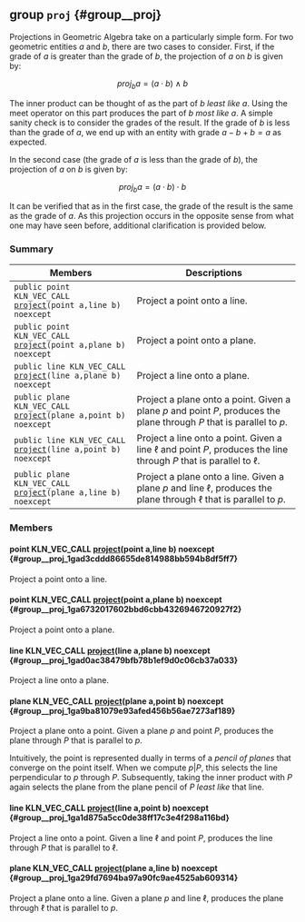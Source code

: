 ## group `proj` {#group__proj}

Projections in Geometric Algebra take on a particularly simple form. For two geometric entities $a$ and $b$, there are two cases to consider. First, if the grade of $a$ is greater than the grade of $b$, the projection of $a$ on $b$ is given by:

$$ \textit{proj}_b a = (a \cdot b) \wedge b $$

The inner product can be thought of as the part of $b$ *least like* $a$. Using the meet operator on this part produces the part of $b$ *most like* $a$. A simple sanity check is to consider the grades of the result. If the grade of $b$ is less than the grade of $a$, we end up with an entity with grade $a - b + b = a$ as expected.

In the second case (the grade of $a$ is less than the grade of $b$), the projection of $a$ on $b$ is given by:

$$ \textit{proj}_b a = (a \cdot b) \cdot b $$

It can be verified that as in the first case, the grade of the result is the same as the grade of $a$. As this projection occurs in the opposite sense from what one may have seen before, additional clarification is provided below.

### Summary

 Members                        | Descriptions                                
--------------------------------|---------------------------------------------
`public point KLN_VEC_CALL ` [`project`](#group__proj_1gad3cddd86655de814988bb594b8df5ff7)`(point a,line b) noexcept`             | Project a point onto a line.
`public point KLN_VEC_CALL ` [`project`](#group__proj_1ga6732017602bbd6cbb4326946720927f2)`(point a,plane b) noexcept`             | Project a point onto a plane.
`public line KLN_VEC_CALL ` [`project`](#group__proj_1gad0ac38479bfb78b1ef9d0c06cb37a033)`(line a,plane b) noexcept`             | Project a line onto a plane.
`public plane KLN_VEC_CALL ` [`project`](#group__proj_1ga9ba81079e93afed456b56ae7273af189)`(plane a,point b) noexcept`             | Project a plane onto a point. Given a plane $p$ and point $P$, produces the plane through $P$ that is parallel to $p$.
`public line KLN_VEC_CALL ` [`project`](#group__proj_1ga1d875a5cc0de38ff17c3e4f298a116bd)`(line a,point b) noexcept`             | Project a line onto a point. Given a line $\ell$ and point $P$, produces the line through $P$ that is parallel to $\ell$.
`public plane KLN_VEC_CALL ` [`project`](#group__proj_1ga29fd7694ba97a90fc9ae4525ab609314)`(plane a,line b) noexcept`             | Project a plane onto a line. Given a plane $p$ and line $\ell$, produces the plane through $\ell$ that is parallel to $p$.

### Members

#### point KLN_VEC_CALL  [project](#group__proj_1gad3cddd86655de814988bb594b8df5ff7)(point a,line b) noexcept  {#group__proj_1gad3cddd86655de814988bb594b8df5ff7}

Project a point onto a line.

#### point KLN_VEC_CALL  [project](#group__proj_1ga6732017602bbd6cbb4326946720927f2)(point a,plane b) noexcept  {#group__proj_1ga6732017602bbd6cbb4326946720927f2}

Project a point onto a plane.

#### line KLN_VEC_CALL  [project](#group__proj_1gad0ac38479bfb78b1ef9d0c06cb37a033)(line a,plane b) noexcept  {#group__proj_1gad0ac38479bfb78b1ef9d0c06cb37a033}

Project a line onto a plane.

#### plane KLN_VEC_CALL  [project](#group__proj_1ga9ba81079e93afed456b56ae7273af189)(plane a,point b) noexcept  {#group__proj_1ga9ba81079e93afed456b56ae7273af189}

Project a plane onto a point. Given a plane $p$ and point $P$, produces the plane through $P$ that is parallel to $p$.

Intuitively, the point is represented dually in terms of a *pencil of planes* that converge on the point itself. When we compute $p | P$, this selects the line perpendicular to $p$ through $P$. Subsequently, taking the inner product with $P$ again selects the plane from the plane pencil of $P$ *least like* that line.

#### line KLN_VEC_CALL  [project](#group__proj_1ga1d875a5cc0de38ff17c3e4f298a116bd)(line a,point b) noexcept  {#group__proj_1ga1d875a5cc0de38ff17c3e4f298a116bd}

Project a line onto a point. Given a line $\ell$ and point $P$, produces the line through $P$ that is parallel to $\ell$.

#### plane KLN_VEC_CALL  [project](#group__proj_1ga29fd7694ba97a90fc9ae4525ab609314)(plane a,line b) noexcept  {#group__proj_1ga29fd7694ba97a90fc9ae4525ab609314}

Project a plane onto a line. Given a plane $p$ and line $\ell$, produces the plane through $\ell$ that is parallel to $p$.

